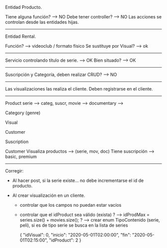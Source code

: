 Entidad Producto.

Tiene alguna función? --> NO
Debe tener controller? --> NO
Las acciones se controlan desde las entidades hijas.

---

Entidad Rental.

Función? --> videoclub / formato físico
Se sustituye por Visual? --> ok

---

Servicio controlando título de serie. --> OK
Bien situado? --> OK

---

Suscripción y Categoría, deben realizar CRUD? --> NO

---

Las visualizaciones las realiza el cliente.
Deben registrarse en el cliente.

---

Product
serie --> categ, suscr,
movie -->
documentary -->

Category (genre)

Visual

Customer

Suscription

Customer
Visualiza productos --> (serie, mov, doc)
Tiene suscripción --> basic, premium

---

Corregir:

- Al hacer post, si la serie existe...
  no debe incrementarse el id de producto.

- Al crear visualización en un cliente.

  - controlar que los campos no puedan estar vacíos
  - controlar que el idProduct sea válido (exista)
    ? --> idProdMax = series.size() + movies.size();
    ? --> crear enum TipoContenido (serie, peli), si es de tipo serie se busca en la lista de series

    {
    "idVisual": 0,
    "inicio": "2020-05-01T02:00:00",
    "fin": "2020-05-01T02:15:00",
    "idProduct": 2
    }
